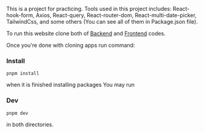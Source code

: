 This is a project for practicing.
Tools used in this project includes: React-hook-form, Axios, React-query, React-router-dom, React-multi-date-picker, TailwindCss, and some others (You can see all of them in Package.json file).

To run this website clone both of <a href="https://github.com/Amir-Rezuw/freelancers-app-backend" target="_blank">Backend</a> and <a href="https://github.com/Amir-Rezuw/freelancers" target="_blank">Frontend</a> codes.

Once you're done with cloning apps run command:

### Install

    pnpm install

when it is finished installing packages You may run

### Dev

    pnpm dev

in both directories.
